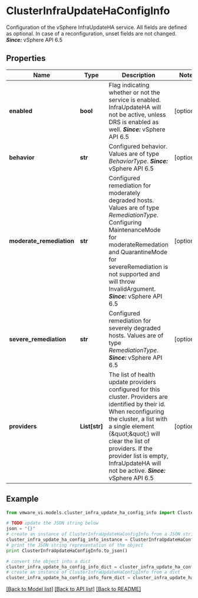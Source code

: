 # ClusterInfraUpdateHaConfigInfo

Configuration of the vSphere InfraUpdateHA service.  All fields are defined as optional. In case of a reconfiguration, unset fields are not changed.  ***Since:*** vSphere API 6.5 

## Properties
Name | Type | Description | Notes
------------ | ------------- | ------------- | -------------
**enabled** | **bool** | Flag indicating whether or not the service is enabled.  InfraUpdateHA will not be active, unless DRS is enabled as well.  ***Since:*** vSphere API 6.5  | [optional] 
**behavior** | **str** | Configured behavior.  Values are of type *BehaviorType*.  ***Since:*** vSphere API 6.5  | [optional] 
**moderate_remediation** | **str** | Configured remediation for moderately degraded hosts.  Values are of type *RemediationType*. Configuring MaintenanceMode for moderateRemedation and QuarantineMode for severeRemediation is not supported and will throw InvalidArgument.  ***Since:*** vSphere API 6.5  | [optional] 
**severe_remediation** | **str** | Configured remediation for severely degraded hosts.  Values are of type *RemediationType*.  ***Since:*** vSphere API 6.5  | [optional] 
**providers** | **List[str]** | The list of health update providers configured for this cluster.  Providers are identified by their id.  When reconfiguring the cluster, a list with a single element {\&quot;\&quot;} will clear the list of providers.  If the provider list is empty, InfraUpdateHA will not be active.  ***Since:*** vSphere API 6.5  | [optional] 

## Example

```python
from vmware_vi.models.cluster_infra_update_ha_config_info import ClusterInfraUpdateHaConfigInfo

# TODO update the JSON string below
json = "{}"
# create an instance of ClusterInfraUpdateHaConfigInfo from a JSON string
cluster_infra_update_ha_config_info_instance = ClusterInfraUpdateHaConfigInfo.from_json(json)
# print the JSON string representation of the object
print ClusterInfraUpdateHaConfigInfo.to_json()

# convert the object into a dict
cluster_infra_update_ha_config_info_dict = cluster_infra_update_ha_config_info_instance.to_dict()
# create an instance of ClusterInfraUpdateHaConfigInfo from a dict
cluster_infra_update_ha_config_info_form_dict = cluster_infra_update_ha_config_info.from_dict(cluster_infra_update_ha_config_info_dict)
```
[[Back to Model list]](../README.md#documentation-for-models) [[Back to API list]](../README.md#documentation-for-api-endpoints) [[Back to README]](../README.md)


